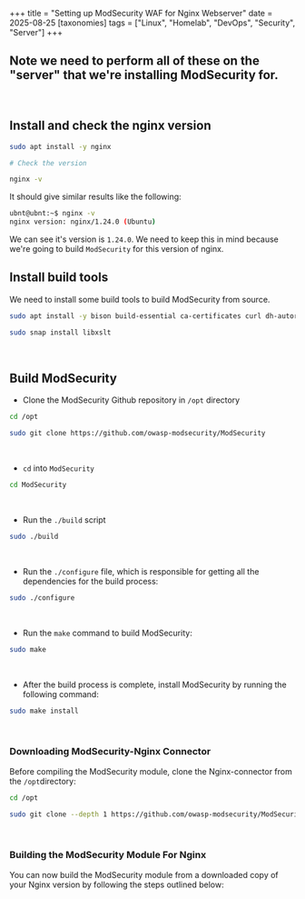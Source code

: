 +++
title = "Setting up ModSecurity WAF for Nginx Webserver"
date = 2025-08-25
[taxonomies]
tags = ["Linux", "Homelab", "DevOps", "Security", "Server"]
+++
## Note we need to perform all of these on the "server" that we're installing ModSecurity for.
&ensp;

## Install and check the nginx version
```sh
sudo apt install -y nginx

# Check the version

nginx -v
```

It should give similar results like the following:
```sh
ubnt@ubnt:~$ nginx -v
nginx version: nginx/1.24.0 (Ubuntu)
```

We can see it's version is `1.24.0`. We need to keep this in mind because we're going to build `ModSecurity` for this version of nginx.
&ensp;

## Install build tools
We need to install some build tools to build ModSecurity from source.

```sh
sudo apt install -y bison build-essential ca-certificates curl dh-autoreconf doxygen flex gawk git iputils-ping libcurl4-gnutls-dev libexpat1-dev libgeoip-dev liblmdb-dev libpcre3-dev libpcrecpp0v5 libssl-dev libtool libxml2 libxml2-dev libyajl-dev locales lua5.3 liblua5.3-dev pkg-config wget zlib1g zlib1g-dev libgd-dev

sudo snap install libxslt
```
&ensp;

## Build ModSecurity

- Clone the ModSecurity Github repository in `/opt` directory
```sh
cd /opt

sudo git clone https://github.com/owasp-modsecurity/ModSecurity
```
&ensp;

- `cd` into `ModSecurity`

```sh
cd ModSecurity
```
&ensp;

- Run the `./build` script
```sh
sudo ./build
```
&ensp;

- Run the `./configure` file, which is responsible for getting all the dependencies for the build process:
```sh
sudo ./configure
```
&ensp;

- Run the `make` command to build ModSecurity:
```sh
sudo make
```
&ensp;

- After the build process is complete, install ModSecurity by running the following command:
```sh
sudo make install
```
&ensp;

### Downloading ModSecurity-Nginx Connector
Before compiling the ModSecurity module, clone the Nginx-connector from the `/opt`directory:
```sh
cd /opt

sudo git clone --depth 1 https://github.com/owasp-modsecurity/ModSecurity-nginx.git
```
&ensp;

### Building the ModSecurity Module For Nginx

You can now build the ModSecurity module from a downloaded copy of your Nginx version by following the steps outlined below:
